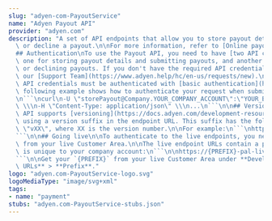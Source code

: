 ```yaml
---
slug: "adyen-com-PayoutService"
name: "Adyen Payout API"
provider: "adyen.com"
description: "A set of API endpoints that allow you to store payout details, confirm,\
  \ or decline a payout.\n\nFor more information, refer to [Online payouts](https://docs.adyen.com/online-payments/online-payouts).\n\
  ## Authentication\nTo use the Payout API, you need to have [two API credentials](https://docs.adyen.com/online-payments/online-payouts#payouts-to-bank-accounts-and-wallets):\
  \ one for storing payout details and submitting payouts, and another one for confirming\
  \ or declining payouts. If you don't have the required API credentials, contact\
  \ our [Support Team](https://www.adyen.help/hc/en-us/requests/new).\n\nBoth of these\
  \ API credentials must be authenticated with [basic authentication](https://docs.adyen.com/development-resources/api-credentials#basic-authentication).The\
  \ following example shows how to authenticate your request when submitting a payout:\n\
  \n```\ncurl\n-U \"storePayout@Company.YOUR_COMPANY_ACCOUNT\":\"YOUR_BASIC_AUTHENTICATION_PASSWORD\"\
  \ \\\n-H \"Content-Type: application/json\" \\\n...\n```\n\n## Versioning\nPayments\
  \ API supports [versioning](https://docs.adyen.com/development-resources/versioning)\
  \ using a version suffix in the endpoint URL. This suffix has the following format:\
  \ \"vXX\", where XX is the version number.\n\nFor example:\n```\nhttps://pal-test.adyen.com/pal/servlet/Payout/v68/payout\n\
  ```\n\n## Going live\n\nTo authenticate to the live endpoints, you need [API credentials](https://docs.adyen.com/development-resources/api-credentials)\
  \ from your live Customer Area.\n\nThe live endpoint URLs contain a prefix which\
  \ is unique to your company account:\n```\n\nhttps://{PREFIX}-pal-live.adyenpayments.com/pal/servlet/Payout/v68/payout\n\
  ```\n\nGet your `{PREFIX}` from your live Customer Area under **Developers** > **API\
  \ URLs** > **Prefix**."
logo: "adyen.com-PayoutService-logo.svg"
logoMediaType: "image/svg+xml"
tags:
- name: "payment"
stubs: "adyen.com-PayoutService-stubs.json"
---
```

